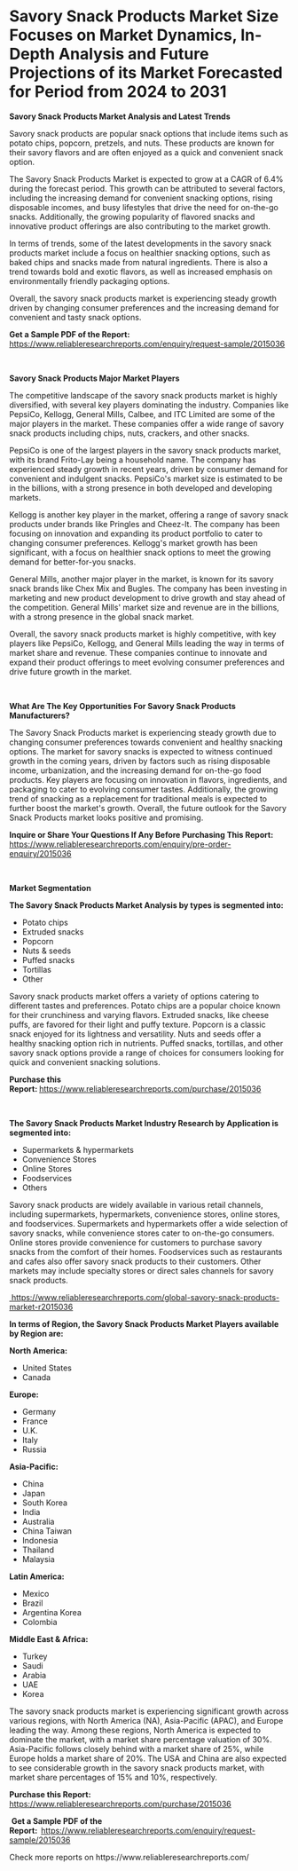<p><h1>Savory Snack Products Market Size Focuses on Market Dynamics, In-Depth Analysis and Future Projections of its Market Forecasted for Period from 2024 to 2031</h1></p><p><strong>Savory Snack Products Market Analysis and Latest Trends</strong></p>
<p><p>Savory snack products are popular snack options that include items such as potato chips, popcorn, pretzels, and nuts. These products are known for their savory flavors and are often enjoyed as a quick and convenient snack option.</p><p>The Savory Snack Products Market is expected to grow at a CAGR of 6.4% during the forecast period. This growth can be attributed to several factors, including the increasing demand for convenient snacking options, rising disposable incomes, and busy lifestyles that drive the need for on-the-go snacks. Additionally, the growing popularity of flavored snacks and innovative product offerings are also contributing to the market growth.</p><p>In terms of trends, some of the latest developments in the savory snack products market include a focus on healthier snacking options, such as baked chips and snacks made from natural ingredients. There is also a trend towards bold and exotic flavors, as well as increased emphasis on environmentally friendly packaging options.</p><p>Overall, the savory snack products market is experiencing steady growth driven by changing consumer preferences and the increasing demand for convenient and tasty snack options.</p></p>
<p><strong>Get a Sample PDF of the Report:&nbsp;</strong> <a href="https://www.reliableresearchreports.com/enquiry/request-sample/2015036">https://www.reliableresearchreports.com/enquiry/request-sample/2015036</a></p>
<p>&nbsp;</p>
<p><strong>Savory Snack Products Major Market Players</strong></p>
<p><p>The competitive landscape of the savory snack products market is highly diversified, with several key players dominating the industry. Companies like PepsiCo, Kellogg, General Mills, Calbee, and ITC Limited are some of the major players in the market. These companies offer a wide range of savory snack products including chips, nuts, crackers, and other snacks.</p><p>PepsiCo is one of the largest players in the savory snack products market, with its brand Frito-Lay being a household name. The company has experienced steady growth in recent years, driven by consumer demand for convenient and indulgent snacks. PepsiCo's market size is estimated to be in the billions, with a strong presence in both developed and developing markets.</p><p>Kellogg is another key player in the market, offering a range of savory snack products under brands like Pringles and Cheez-It. The company has been focusing on innovation and expanding its product portfolio to cater to changing consumer preferences. Kellogg's market growth has been significant, with a focus on healthier snack options to meet the growing demand for better-for-you snacks.</p><p>General Mills, another major player in the market, is known for its savory snack brands like Chex Mix and Bugles. The company has been investing in marketing and new product development to drive growth and stay ahead of the competition. General Mills' market size and revenue are in the billions, with a strong presence in the global snack market.</p><p>Overall, the savory snack products market is highly competitive, with key players like PepsiCo, Kellogg, and General Mills leading the way in terms of market share and revenue. These companies continue to innovate and expand their product offerings to meet evolving consumer preferences and drive future growth in the market.</p></p>
<p>&nbsp;</p>
<p><strong>What Are The Key Opportunities For Savory Snack Products Manufacturers?</strong></p>
<p><p>The Savory Snack Products market is experiencing steady growth due to changing consumer preferences towards convenient and healthy snacking options. The market for savory snacks is expected to witness continued growth in the coming years, driven by factors such as rising disposable income, urbanization, and the increasing demand for on-the-go food products. Key players are focusing on innovation in flavors, ingredients, and packaging to cater to evolving consumer tastes. Additionally, the growing trend of snacking as a replacement for traditional meals is expected to further boost the market's growth. Overall, the future outlook for the Savory Snack Products market looks positive and promising.</p></p>
<p><strong>Inquire or Share Your Questions If Any Before Purchasing This Report:</strong> <a href="https://www.reliableresearchreports.com/enquiry/pre-order-enquiry/2015036">https://www.reliableresearchreports.com/enquiry/pre-order-enquiry/2015036</a></p>
<p>&nbsp;</p>
<p><strong>Market Segmentation</strong></p>
<p><strong>The Savory Snack Products Market Analysis by types is segmented into:</strong></p>
<p><ul><li>Potato chips</li><li>Extruded snacks</li><li>Popcorn</li><li>Nuts & seeds</li><li>Puffed snacks</li><li>Tortillas</li><li>Other</li></ul></p>
<p><p>Savory snack products market offers a variety of options catering to different tastes and preferences. Potato chips are a popular choice known for their crunchiness and varying flavors. Extruded snacks, like cheese puffs, are favored for their light and puffy texture. Popcorn is a classic snack enjoyed for its lightness and versatility. Nuts and seeds offer a healthy snacking option rich in nutrients. Puffed snacks, tortillas, and other savory snack options provide a range of choices for consumers looking for quick and convenient snacking solutions.</p></p>
<p><strong>Purchase this Report:&nbsp;</strong><a href="https://www.reliableresearchreports.com/purchase/2015036">https://www.reliableresearchreports.com/purchase/2015036</a></p>
<p>&nbsp;</p>
<p><strong>The Savory Snack Products Market Industry Research by Application is segmented into:</strong></p>
<p><ul><li>Supermarkets & hypermarkets</li><li>Convenience Stores</li><li>Online Stores</li><li>Foodservices</li><li>Others</li></ul></p>
<p><p>Savory snack products are widely available in various retail channels, including supermarkets, hypermarkets, convenience stores, online stores, and foodservices. Supermarkets and hypermarkets offer a wide selection of savory snacks, while convenience stores cater to on-the-go consumers. Online stores provide convenience for customers to purchase savory snacks from the comfort of their homes. Foodservices such as restaurants and cafes also offer savory snack products to their customers. Other markets may include specialty stores or direct sales channels for savory snack products.</p></p>
<p><a href="https://www.reliableresearchreports.com/global-savory-snack-products-market-r2015036">&nbsp;https://www.reliableresearchreports.com/global-savory-snack-products-market-r2015036</a></p>
<p><strong>In terms of Region, the Savory Snack Products Market Players available by Region are:</strong></p>
<p>
    <p> <strong> North America: </strong>
        <ul>
            <li>United States</li>
            <li>Canada</li>
        </ul>
        </p> 
    <p> <strong> Europe: </strong>
        <ul>
            <li>Germany</li>
            <li>France</li>
            <li>U.K.</li>
            <li>Italy</li>
            <li>Russia</li>
        </ul>
        </p> 
    <p> <strong> Asia-Pacific: </strong>
        <ul>
            <li>China</li>
            <li>Japan</li>
            <li>South Korea</li>
            <li>India</li>
            <li>Australia</li>
            <li>China Taiwan</li>
            <li>Indonesia</li>
            <li>Thailand</li>
            <li>Malaysia</li>
        </ul>
        </p> 
    <p> <strong> Latin America: </strong>
        <ul>
            <li>Mexico</li>
            <li>Brazil</li>
            <li>Argentina Korea</li>
            <li>Colombia</li>
        </ul>
        </p> 
    <p> <strong> Middle East & Africa: </strong>
        <ul>
            <li>Turkey</li>
            <li>Saudi</li>
            <li>Arabia</li>
            <li>UAE</li>
            <li>Korea</li>
        </ul>
    </p>
    </p>
<p><p>The savory snack products market is experiencing significant growth across various regions, with North America (NA), Asia-Pacific (APAC), and Europe leading the way. Among these regions, North America is expected to dominate the market, with a market share percentage valuation of 30%. Asia-Pacific follows closely behind with a market share of 25%, while Europe holds a market share of 20%. The USA and China are also expected to see considerable growth in the savory snack products market, with market share percentages of 15% and 10%, respectively.</p></p>
<p><strong>Purchase this Report: </strong><a href="https://www.reliableresearchreports.com/purchase/2015036">https://www.reliableresearchreports.com/purchase/2015036</a></p>
<p>&nbsp;<strong>Get a Sample PDF of the Report:&nbsp;&nbsp;</strong><a href="https://www.reliableresearchreports.com/enquiry/request-sample/2015036">https://www.reliableresearchreports.com/enquiry/request-sample/2015036</a></p>
<p><strong></strong></p>
<p>Check more reports on https://www.reliableresearchreports.com/</p>